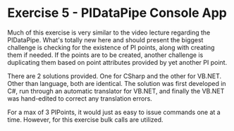 # Exercise 5 - PIDataPipe Console App

Much of this exercise is very similar to the video lecture regarding the PIDataPipe.  What's totally new here and should present
the biggest challenge is checking for the existence of PI points, along with creating them if needed.  If the points are to be
created, another challenge is duplicating them based on point attributes provided by yet another PI point.

There are 2 solutions provided.  One for CSharp and the other for VB.NET.  Other than language, both are identical.  The solution was first developed in C#, run through an automatic translator for VB.NET, and finally the VB.NET was hand-edited to correct any translation errors.

For a max of 3 PIPoints, it would just as easy to issue commands one at a time.  However, for this exercise bulk calls are utilized.
